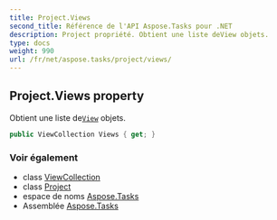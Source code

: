 ```yaml
---
title: Project.Views
second_title: Référence de l'API Aspose.Tasks pour .NET
description: Project propriété. Obtient une liste deView objets.
type: docs
weight: 990
url: /fr/net/aspose.tasks/project/views/
---
```

## Project.Views property

Obtient une liste de[`View`](../../view/) objets.

```csharp
public ViewCollection Views { get; }
```

### Voir également

* class [ViewCollection](../../viewcollection/)
* class [Project](../)
* espace de noms [Aspose.Tasks](../../project/)
* Assemblée [Aspose.Tasks](../../../)


